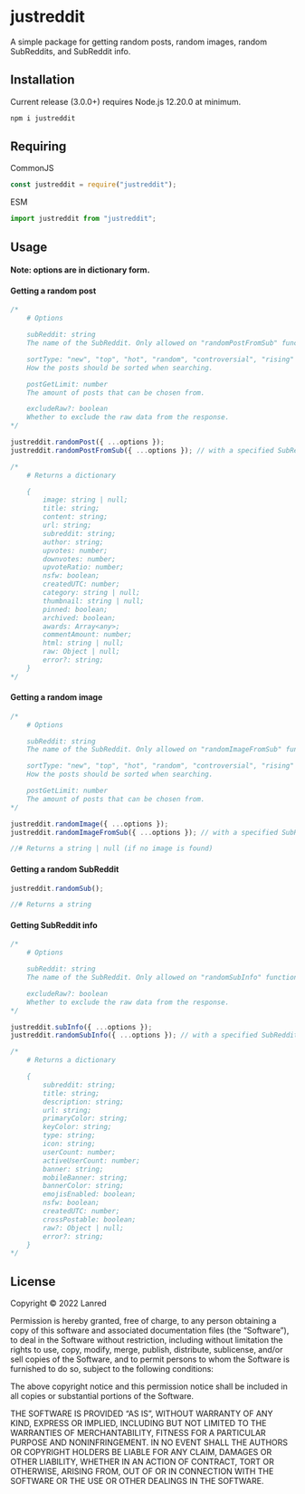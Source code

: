 
# justreddit

A simple package for getting random posts, random images, random SubReddits, and SubReddit info.

## Installation

Current release (3.0.0+) requires Node.js 12.20.0 at minimum.
```sh
npm i justreddit
```

## Requiring
CommonJS
```js
const justreddit = require("justreddit");
```

ESM
```js
import justreddit from "justreddit";
```

## Usage
#### Note: options are in dictionary form.

#### Getting a random post
```js
/*
    # Options

    subReddit: string
    The name of the SubReddit. Only allowed on "randomPostFromSub" function.

    sortType: "new", "top", "hot", "random", "controversial", "rising"
    How the posts should be sorted when searching.

    postGetLimit: number
    The amount of posts that can be chosen from.

    excludeRaw?: boolean
    Whether to exclude the raw data from the response.
*/

justreddit.randomPost({ ...options });
justreddit.randomPostFromSub({ ...options }); // with a specified SubReddit

/*
    # Returns a dictionary

    {
        image: string | null;
        title: string;
        content: string;
        url: string;
        subreddit: string;
        author: string;
        upvotes: number;
        downvotes: number;
        upvoteRatio: number;
        nsfw: boolean;
        createdUTC: number;
        category: string | null;
        thumbnail: string | null;
        pinned: boolean;
        archived: boolean;
        awards: Array<any>;
        commentAmount: number;
        html: string | null;
        raw: Object | null;
        error?: string;
    }
*/
```

#### Getting a random image
```js
/*
    # Options

    subReddit: string
    The name of the SubReddit. Only allowed on "randomImageFromSub" function.

    sortType: "new", "top", "hot", "random", "controversial", "rising"
    How the posts should be sorted when searching.

    postGetLimit: number
    The amount of posts that can be chosen from.
*/

justreddit.randomImage({ ...options });
justreddit.randomImageFromSub({ ...options }); // with a specified SubReddit

//# Returns a string | null (if no image is found)
```

#### Getting a random SubReddit
```js
justreddit.randomSub();

//# Returns a string
```

#### Getting SubReddit info
```js
/*
    # Options

    subReddit: string
    The name of the SubReddit. Only allowed on "randomSubInfo" function.

    excludeRaw?: boolean
    Whether to exclude the raw data from the response.
*/

justreddit.subInfo({ ...options });
justreddit.randomSubInfo({ ...options }); // with a specified SubReddit

/*
    # Returns a dictionary

    {
        subreddit: string;
        title: string;
        description: string;
        url: string;
        primaryColor: string;
        keyColor: string;
        type: string;
        icon: string;
        userCount: number;
        activeUserCount: number;
        banner: string;
        mobileBanner: string;
        bannerColor: string;
        emojisEnabled: boolean;
        nsfw: boolean;
        createdUTC: number;
        crossPostable: boolean;
        raw?: Object | null;
        error?: string;
    }
*/
```

## License

Copyright © 2022 Lanred

Permission is hereby granted, free of charge, to any person obtaining a copy of this software and associated documentation files (the “Software”), to deal in the Software without restriction, including without limitation the rights to use, copy, modify, merge, publish, distribute, sublicense, and/or sell copies of the Software, and to permit persons to whom the Software is furnished to do so, subject to the following conditions:

The above copyright notice and this permission notice shall be included in all copies or substantial portions of the Software.

THE SOFTWARE IS PROVIDED “AS IS”, WITHOUT WARRANTY OF ANY KIND, EXPRESS OR IMPLIED, INCLUDING BUT NOT LIMITED TO THE WARRANTIES OF MERCHANTABILITY, FITNESS FOR A PARTICULAR PURPOSE AND NONINFRINGEMENT. IN NO EVENT SHALL THE AUTHORS OR COPYRIGHT HOLDERS BE LIABLE FOR ANY CLAIM, DAMAGES OR OTHER LIABILITY, WHETHER IN AN ACTION OF CONTRACT, TORT OR OTHERWISE, ARISING FROM, OUT OF OR IN CONNECTION WITH THE SOFTWARE OR THE USE OR OTHER DEALINGS IN THE SOFTWARE.
